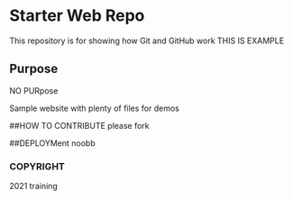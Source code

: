 # Starter Web Repo

This repository is for showing how Git and GitHub work
 THIS IS EXAMPLE

## Purpose
 NO PURpose

Sample website with plenty of files for demos

##HOW TO CONTRIBUTE
please fork

##DEPLOYMent
noobb




### COPYRIGHT
2021 training